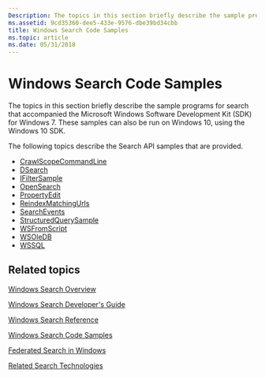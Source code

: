 ```yaml
---
Description: The topics in this section briefly describe the sample programs for search that accompany the Microsoft Windows Software Development Kit (SDK) for Windows 7.
ms.assetid: 9cd35360-dee5-433e-9576-dbe39bd34cbb
title: Windows Search Code Samples
ms.topic: article
ms.date: 05/31/2018
---
```


# Windows Search Code Samples

The topics in this section briefly describe the sample programs for search that accompanied the Microsoft Windows Software Development Kit (SDK) for Windows 7. These samples can also be run on Windows 10, using the Windows 10 SDK.

The following topics describe the Search API samples that are provided.

- [CrawlScopeCommandLine](-search-sample-crawlscopecommandline.md)
- [DSearch](-search-sample-dsearch.md)
- [IFilterSample](-search-sample-ifiltersample.md)
- [OpenSearch](-search-sample-opensearch.md)
- [PropertyEdit](-search-sample-propertyedit.md)
- [ReindexMatchingUrls](-search-sample-reindexmatchingurls.md)
- [SearchEvents](-search-sample-searchevents.md)
- [StructuredQuerySample](-search-sample-structuredquerysample.md)
- [WSFromScript](-search-sample-wsfromscript.md)
- [WSOleDB](-search-sample-wsoledb.md)
- [WSSQL](-search-sample-wssql.md)

## Related topics


[Windows Search Overview](-search-3x-wds-overview.md)

[Windows Search Developer's Guide](-search-developers-guide-entry-page.md)

[Windows Search Reference](-search-reference-entry-page.md)

[Windows Search Code Samples](-search-samples-ovw.md)

[Federated Search in Windows](-search-federated-search-overview.md)

[Related Search Technologies](-search-3x-wds-sampleentry.md)
